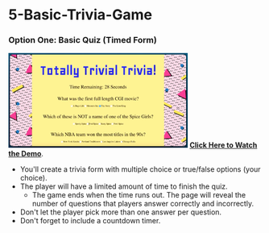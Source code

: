 # 5-Basic-Trivia-Game

### Option One: Basic Quiz (Timed Form)
![Basic](./assets/images/1-basic.jpg)
**[Click Here to Watch the Demo](https://youtu.be/fBIj8YsA9dk)**.
* You'll create a trivia form with multiple choice or true/false options (your choice).
* The player will have a limited amount of time to finish the quiz. 
  * The game ends when the time runs out. The page will reveal the number of questions that players answer correctly and incorrectly.
* Don't let the player pick more than one answer per question.
* Don't forget to include a countdown timer.